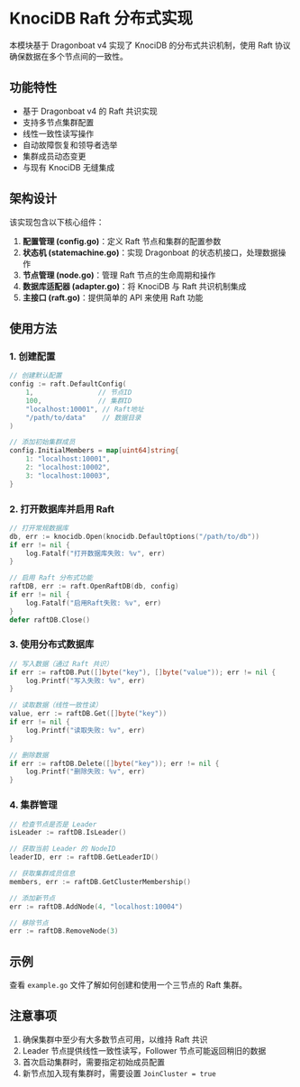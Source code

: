 # KnociDB Raft 分布式实现

本模块基于 Dragonboat v4 实现了 KnociDB 的分布式共识机制，使用 Raft 协议确保数据在多个节点间的一致性。

## 功能特性

- 基于 Dragonboat v4 的 Raft 共识实现
- 支持多节点集群配置
- 线性一致性读写操作
- 自动故障恢复和领导者选举
- 集群成员动态变更
- 与现有 KnociDB 无缝集成

## 架构设计

该实现包含以下核心组件：

1. **配置管理 (config.go)**：定义 Raft 节点和集群的配置参数
2. **状态机 (statemachine.go)**：实现 Dragonboat 的状态机接口，处理数据操作
3. **节点管理 (node.go)**：管理 Raft 节点的生命周期和操作
4. **数据库适配器 (adapter.go)**：将 KnociDB 与 Raft 共识机制集成
5. **主接口 (raft.go)**：提供简单的 API 来使用 Raft 功能

## 使用方法

### 1. 创建配置

```go
// 创建默认配置
config := raft.DefaultConfig(
    1,                // 节点ID
    100,              // 集群ID
    "localhost:10001", // Raft地址
    "/path/to/data"    // 数据目录
)

// 添加初始集群成员
config.InitialMembers = map[uint64]string{
    1: "localhost:10001",
    2: "localhost:10002",
    3: "localhost:10003",
}
```

### 2. 打开数据库并启用 Raft

```go
// 打开常规数据库
db, err := knocidb.Open(knocidb.DefaultOptions("/path/to/db"))
if err != nil {
    log.Fatalf("打开数据库失败: %v", err)
}

// 启用 Raft 分布式功能
raftDB, err := raft.OpenRaftDB(db, config)
if err != nil {
    log.Fatalf("启用Raft失败: %v", err)
}
defer raftDB.Close()
```

### 3. 使用分布式数据库

```go
// 写入数据（通过 Raft 共识）
if err := raftDB.Put([]byte("key"), []byte("value")); err != nil {
    log.Printf("写入失败: %v", err)
}

// 读取数据（线性一致性读）
value, err := raftDB.Get([]byte("key"))
if err != nil {
    log.Printf("读取失败: %v", err)
}

// 删除数据
if err := raftDB.Delete([]byte("key")); err != nil {
    log.Printf("删除失败: %v", err)
}
```

### 4. 集群管理

```go
// 检查节点是否是 Leader
isLeader := raftDB.IsLeader()

// 获取当前 Leader 的 NodeID
leaderID, err := raftDB.GetLeaderID()

// 获取集群成员信息
members, err := raftDB.GetClusterMembership()

// 添加新节点
err := raftDB.AddNode(4, "localhost:10004")

// 移除节点
err := raftDB.RemoveNode(3)
```

## 示例

查看 `example.go` 文件了解如何创建和使用一个三节点的 Raft 集群。

## 注意事项

1. 确保集群中至少有大多数节点可用，以维持 Raft 共识
2. Leader 节点提供线性一致性读写，Follower 节点可能返回稍旧的数据
3. 首次启动集群时，需要指定初始成员配置
4. 新节点加入现有集群时，需要设置 `JoinCluster = true`